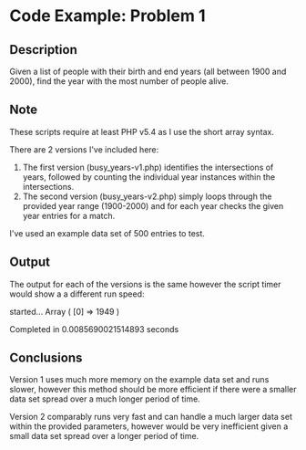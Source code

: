 # Code Example: Problem 1

## Description
Given a list of people with their birth and end years (all between 1900 and 2000), find the year with the most number of people alive.

## Note
These scripts require at least PHP v5.4 as I use the short array syntax.

There are 2 versions I've included here:

1. The first version (busy_years-v1.php) identifies the intersections of years, followed by counting the individual year instances within the intersections.
2. The second version (busy_years-v2.php) simply loops through the provided year range (1900-2000) and for each year checks the given year entries for a match.

I've used an example data set of 500 entries to test.

## Output
The output for each of the versions is the same however the script timer would show a a different run speed:

  started...
  Array
  (
    [0] => 1949
  )

  Completed in 0.0085690021514893 seconds

## Conclusions
Version 1 uses much more memory on the example data set and runs slower, however this method should be more efficient if there were a smaller data set spread over a much longer period of time.

Version 2 comparably runs very fast and can handle a much larger data set within the provided parameters, however would be very inefficient given a small data set spread over a longer period of time.

